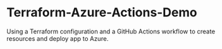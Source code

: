 # Terraform-Azure-Actions-Demo
Using a Terraform configuration and a GitHub Actions workflow to create resources and deploy app to Azure.
